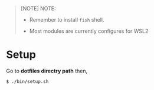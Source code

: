 > [NOTE] NOTE:
>
> - Remember to install `fish` shell.
>
> - Most modules are currently configures for WSL2

# Setup

Go to **dotfiles directry path** then,

```fish
$ ./bin/setup.sh
```

